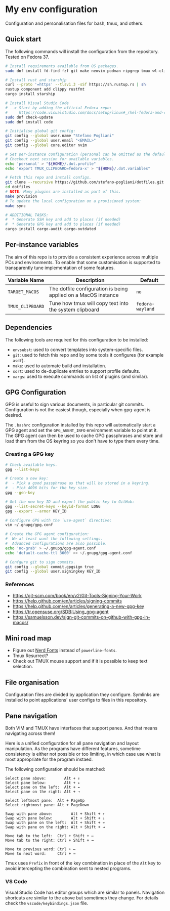# My env configuration

Configuration and personalisation files for bash, tmux, and others.

## Quick start

The following commands will install the configuration from the repository.
Tested on Fedora 37.

```bash
# Install requirements available from OS packages.
sudo dnf install fd-find fzf git make neovim podman ripgrep tmux wl-clipboard xsel

# Install rust and starship
curl --proto '=https' --tlsv1.3 -sSf https://sh.rustup.rs | sh
rustup component add clippy rustfmt
cargo install starship

# Install Visual Studio Code
# --> Start by adding the official Fedora repo:
#     https://code.visualstudio.com/docs/setup/linux#_rhel-fedora-and-centos-based-distributions
sudo dnf check-update
sudo dnf install code

# Initialise global git config:
git config --global user.name "Stefano Pogliani"
git config --global user.email "<EMAIL>"
git config --global core.editor nvim

# Set per-instance configuration (personal can be omitted as the default).
# Checkout next session for available variables.
echo 'personal' > "${HOME}/.dot.profile"
echo 'export TMUX_CLIPBOARD=fedora-x' > "${HOME}/.dot.variables"

# Fetch this repo and install configs.
git clone --recursive https://github.com/stefano-pogliani/dotfiles.git
cd dotfiles
# NOTE: Many plugins are installed as part of this.
make provision
# To update the local configuration on a provisioned system:
make sync

# ADDITIONAL TASKS:
#  * Generate SSH key and add to places (if needed)
#  * Generate GPG key and add to places (if needed)
cargo install cargo-audit cargo-outdated
```

## Per-instance variables

The aim of this repo is to provide a consistent experience across multiple PCs and environments.
To enable that some customisation is supported to transparently tune implementation of some
features.

| Variable Name | Description | Default |
| ------------- | ----------- | ------- |
| `TARGET_MACOS` | The dotfile configuration is being applied on a MacOS instance | `no` |
| `TMUX_CLIPBOARD` | Tune how tmux will copy text into the system clipboard | `fedora-wayland` |

## Dependencies

The following tools are required for this configuration to be installed:

* `envsubst`: used to convert templates into system-specific files.
* `git`: used to fetch this repo and by some tools it configures (for example `asdf`).
* `make`: used to automate build and installation.
* `sort`: used to de-duplicate entries to support profile defaults.
* `xargs`: used to execute commands on list of plugins (and similar).

## GPG Configuration

GPG is useful to sign various documents, in particular git commits.
Configuration is not the easiest though, especially when gpg-agent is desired.

The `.bashrc` configuration installed by this repo will automatically start
a GPG agent and set the `GPG_AGENT_INFO` environment variable to point at it.
The GPG agent can then be used to cache GPG passphrases and store and load
them from the OS keyring so you don't have to type them every time.

### Creating a GPG key

```bash
# Check available keys.
gpg --list-keys

# Create a new key:
#  - Pick a good passphrase as that will be stored in a keyring.
#  - Pick 4096 bits for the key size.
gpg --gen-key

# Get the new key ID and export the public key to GitHub:
gpg --list-secret-keys --keyid-format LONG
gpg --export --armor KEY_ID

# Configure GPG with the `use-agent` directive:
vim ~/.gnupg/gpg.conf

# Create the GPG agent configuration:
#  We at least want the following settings.
#  Advanced configurations are also possible.
echo 'no-grab' > ~/.gnupg/gpg-agent.conf
echo 'default-cache-ttl 3600' >> ~/.gnupg/gpg-agent.conf

# Confgure git to sign commits.
git config --global commit.gpgsign true
git config --global user.signingkey KEY_ID
```

### References

* <https://git-scm.com/book/en/v2/Git-Tools-Signing-Your-Work>
* <https://help.github.com/en/articles/signing-commits>
* <https://help.github.com/en/articles/generating-a-new-gpg-key>
* <https://tr.opensuse.org/SDB:Using_gpg-agent>
* <https://samuelsson.dev/sign-git-commits-on-github-with-gpg-in-macos/>

## Mini road map

* Figure out [Nerd Fonts](https://www.nerdfonts.com/) instead of `powerline-fonts`.
* Tmux Resurrect?
* Check out TMUX mouse support and if it is possible to keep text selection.

## File organisation

Configuration files are divided by application they configure.
Symlinks are installed to point applications' user configs to files in this repository.

## Pane navigation

Both VIM and TMUX have interfaces that support panes.
And that means navigating across them!

Here is a unified configuration for all pane navigation and layout manipulation.
As the programs have different features, sometime consistency is
either not possible or too limiting, in which case use what is
most appropriate for the program instaed.

The following configuration should be matched:

```text
Select pane above:        Alt + ↑
Select pane below:        Alt + ↓
Select pane on the left:  Alt + ←
Select pane on the right: Alt + →

Select leftmost pane:  Alt + PageUp
Select rightmost pane: Alt + PageDown

Swap with pane above:        Alt + Shift + ↑
Swap with pane below:        Alt + Shift + ↓
Swap with pane on the left:  Alt + Shift + ←
Swap with pane on the right: Alt + Shift + →

Move tab to the left:  Ctrl + Shift + ←
Move tab to the right: Ctrl + Shift + →

Move to previous word: Ctrl + ←
Move to next word:     Ctrl + →
```

Tmux uses `Prefix` in front of the key combination in place of the `Alt`
key to avoid intercepting the combination sent to nested programs.

### VS Code

Visual Studio Code has editor groups which are similar to panels.
Navigation shortcuts are similar to the above but sometimes they change.
For details check the `vscode/keybindings.json` file.
